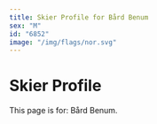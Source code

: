 ```yaml
---
title: Skier Profile for Bård Benum
sex: "M"
id: "6852"
image: "/img/flags/nor.svg" 
---
```


# Skier Profile

This page is for: Bård Benum.
    